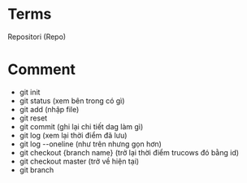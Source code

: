 # Terms

Repositori (Repo)

# Comment

- git init
- git status (xem bên trong có gì)
- git add (nhập file)
- git reset
- git commit (ghi lại chi tiết dag làm gì)
- git log (xem lại thời điểm đã lưu)
- git log --oneline (như trên nhưng gọn hơn)
- git checkout {branch name} (trở lại thời điểm trucows đó bằng id)
- git checkout master (trở về hiện tại)
- git branch